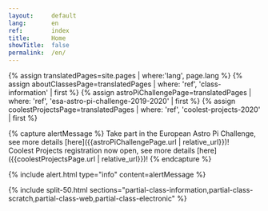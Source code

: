 ```yaml
---
layout:     default
lang:       en
ref:        index
title:      Home
showTitle:  false
permalink:  /en/
---
```


{% assign translatedPages=site.pages       | where:'lang', page.lang %}
{% assign aboutClassesPage=translatedPages | where: 'ref', 'class-information'            | first %}
{% assign astroPiChallengePage=translatedPages | where: 'ref', 'esa-astro-pi-challenge-2019-2020' | first %}
{% assign coolestProjectsPage=translatedPages  | where: 'ref', 'coolest-projects-2020' | first %}

{% capture alertMessage %}
  Take part in the European Astro Pi Challenge, see more details [here]({{astroPiChallengePage.url | relative_url}})!
  <br/>
  Coolest Projects registration now open, see more details [here]({{coolestProjectsPage.url | relative_url}})!
{% endcapture %}

{% include alert.html
   type="info"
   content=alertMessage
%}

{% include split-50.html
   sections="partial-class-information,partial-class-scratch,partial-class-web,partial-class-electronic"
%}

